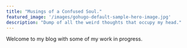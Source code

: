 ```yaml
---
title: "Musings of a Confused Soul."
featured_image: '/images/gohugo-default-sample-hero-image.jpg'
description: "Dump of all the weird thoughts that occupy my head."
---
```

Welcome to my blog with some of my work in progress.
